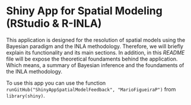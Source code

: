 # Shiny App for Spatial Modeling (RStudio & R-INLA)

This application is designed for the resolution of spatial models using the Bayesian paradigm and the INLA methodology. Therefore, we will briefly explain its functionality and its main sections. In addition, in this *README* file will be expose the theoretical foundaments behind  the application. Which means, a summary of Bayesian inference and the foundaments of the INLA methodology.

To use this app you can use the function `runGitHub("ShinyAppSpatialModelFeedback", "MarioFigueiraP")` from `library(shiny)`.

